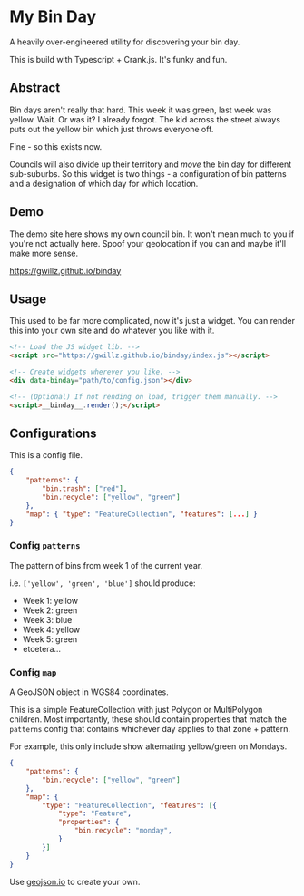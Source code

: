 
# My Bin Day

A heavily over-engineered utility for discovering your bin day.

This is build with Typescript + Crank.js. It's funky and fun.


## Abstract

Bin days aren't really that hard. This week it was green, last week was yellow. Wait. Or was it? I already forgot. The kid across the street always puts out the yellow bin which just throws everyone off.

Fine - so this exists now.

Councils will also divide up their territory and _move_ the bin day for different sub-suburbs. So this widget is two things - a configuration of bin patterns and a designation of which day for which location.


## Demo

The demo site here shows my own council bin. It won't mean much to you if you're not actually here. Spoof your geolocation if you can and maybe it'll make more sense.

https://gwillz.github.io/binday


## Usage

This used to be far more complicated, now it's just a widget. You can render this into your own site and do whatever you like with it.

```html
<!-- Load the JS widget lib. -->
<script src="https://gwillz.github.io/binday/index.js"></script>

<!-- Create widgets wherever you like. -->
<div data-binday="path/to/config.json"></div>

<!-- (Optional) If not rending on load, trigger them manually. -->
<script>__binday__.render();</script>
```


## Configurations

This is a config file.

```json
{
    "patterns": {
        "bin.trash": ["red"],
        "bin.recycle": ["yellow", "green"]
    },
    "map": { "type": "FeatureCollection", "features": [...] }
}
```


### Config `patterns`

The pattern of bins from week 1 of the current year.

i.e. `['yellow', 'green', 'blue']` should produce:

- Week 1: yellow
- Week 2: green
- Week 3: blue
- Week 4: yellow
- Week 5: green
- etcetera...


### Config `map`

A GeoJSON object in WGS84 coordinates.

This is a simple FeatureCollection with just Polygon or MultiPolygon children. Most importantly, these should contain properties that match the `patterns` config that contains whichever day applies to that zone + pattern.

For example, this only include show alternating yellow/green on Mondays.

```json
{
    "patterns": {
        "bin.recycle": ["yellow", "green"]
    },
    "map": {
        "type": "FeatureCollection", "features": [{
            "type": "Feature",
            "properties": {
                "bin.recycle": "monday",
            }
        }]
    }
}
```

Use [geojson.io](geojson.io) to create your own.

